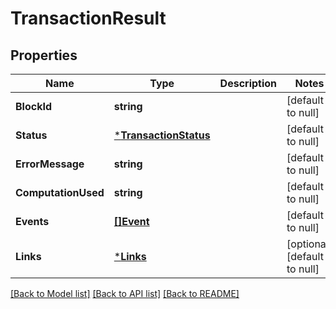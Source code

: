 # TransactionResult

## Properties
Name | Type | Description | Notes
------------ | ------------- | ------------- | -------------
**BlockId** | **string** |  | [default to null]
**Status** | [***TransactionStatus**](TransactionStatus.md) |  | [default to null]
**ErrorMessage** | **string** |  | [default to null]
**ComputationUsed** | **string** |  | [default to null]
**Events** | [**[]Event**](Event.md) |  | [default to null]
**Links** | [***Links**](Links.md) |  | [optional] [default to null]

[[Back to Model list]](../README.md#documentation-for-models) [[Back to API list]](../README.md#documentation-for-api-endpoints) [[Back to README]](../README.md)

